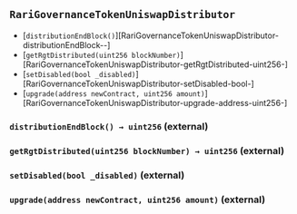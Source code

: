 ## <span id="RariGovernanceTokenUniswapDistributor"></span> `RariGovernanceTokenUniswapDistributor`



- [`distributionEndBlock()`][RariGovernanceTokenUniswapDistributor-distributionEndBlock--]
- [`getRgtDistributed(uint256 blockNumber)`][RariGovernanceTokenUniswapDistributor-getRgtDistributed-uint256-]
- [`setDisabled(bool _disabled)`][RariGovernanceTokenUniswapDistributor-setDisabled-bool-]
- [`upgrade(address newContract, uint256 amount)`][RariGovernanceTokenUniswapDistributor-upgrade-address-uint256-]
### <span id="RariGovernanceTokenUniswapDistributor-distributionEndBlock--"></span> `distributionEndBlock() → uint256` (external)



### <span id="RariGovernanceTokenUniswapDistributor-getRgtDistributed-uint256-"></span> `getRgtDistributed(uint256 blockNumber) → uint256` (external)



### <span id="RariGovernanceTokenUniswapDistributor-setDisabled-bool-"></span> `setDisabled(bool _disabled)` (external)



### <span id="RariGovernanceTokenUniswapDistributor-upgrade-address-uint256-"></span> `upgrade(address newContract, uint256 amount)` (external)



